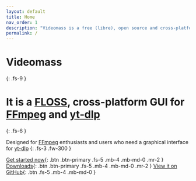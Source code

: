 ```yaml
---
layout: default
title: Home
nav_order: 1
description: "Videomass is a free (libre), open source and cross-platform GUI for FFmpeg and yt-dlp."
permalink: /
---
```


# Videomass
{: .fs-9 }

# It is a [FLOSS](https://www.gnu.org/philosophy/floss-and-foss.en.html), cross-platform GUI for [FFmpeg](https://www.ffmpeg.org/) and [yt-dlp](https://github.com/yt-dlp/yt-dlp)
{: .fs-6 }

Designed for [FFmpeg](https://www.ffmpeg.org/) enthusiasts and users who need a 
graphical interface for [yt-dlp](https://github.com/yt-dlp/yt-dlp)
{: .fs-3 .fw-300 }

[Get started now](videomass_use.md){: .btn .btn-primary .fs-5 .mb-4 .mb-md-0 .mr-2 } 
[Downloads](download_installation.md){: .btn .btn-primary .fs-5 .mb-4 .mb-md-0 .mr-2 } 
[View it on GitHub](https://github.com/jeanslack/Videomass){: .btn .fs-5 .mb-4 .mb-md-0 }



